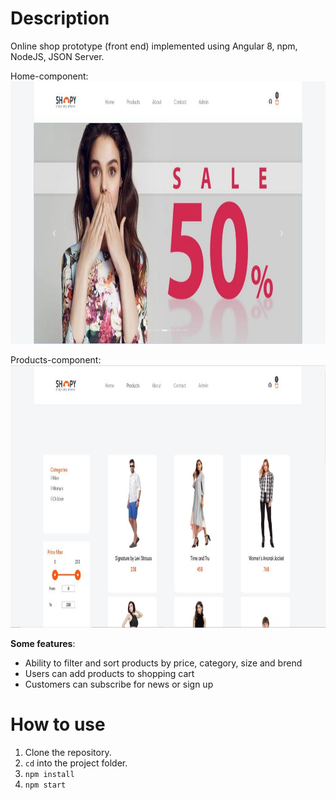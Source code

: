 <!-- # FinalProject

This project was generated with [Angular CLI](https://github.com/angular/angular-cli) version 8.1.1.

## Development server

Run `ng serve` for a dev server. Navigate to `http://localhost:4200/`. The app will automatically reload if you change any of the source files.

## Code scaffolding

Run `ng generate component component-name` to generate a new component. You can also use `ng generate directive|pipe|service|class|guard|interface|enum|module`.

## Build

Run `ng build` to build the project. The build artifacts will be stored in the `dist/` directory. Use the `--prod` flag for a production build.

## Running unit tests

Run `ng test` to execute the unit tests via [Karma](https://karma-runner.github.io).

## Running end-to-end tests

Run `ng e2e` to execute the end-to-end tests via [Protractor](http://www.protractortest.org/).

## Further help

To get more help on the Angular CLI use `ng help` or go check out the [Angular CLI README](https://github.com/angular/angular-cli/blob/master/README.md).
#   f i n a l P r o g e c t 
 
 #   f i n a l P r o g e c t 
 
 #   f i n a l P r o g e c t 
 
  -->

# Description
Online shop prototype (front end) implemented using Angular 8, npm, NodeJS, JSON Server. 

Home-component:
<img src="https://raw.githubusercontent.com/oksanalutsyk/FinalProject/develop/src/assets/photo1.jpg" width="820" height="420">

Products-component:
<img src="https://raw.githubusercontent.com/oksanalutsyk/FinalProject/develop/src/assets/photo2.jpg" width="820" height="420">

**Some features**:
- Ability to filter and sort products by price, category, size and brend
- Users can add products to shopping cart 
- Сustomers can subscribe for news or sign up 

# How to use

1. Clone the repository.
2. ```cd``` into the project folder.
3. ```npm install```
4. ```npm start```
 